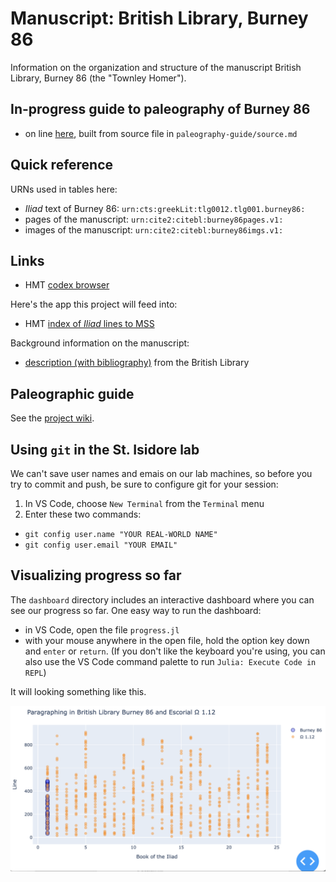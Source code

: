 # Manuscript: British Library, Burney 86

Information on the organization and structure of the manuscript British Library, Burney 86 (the "Townley Homer").


## In-progress guide to paleography of Burney 86

- on line [here](https://github.com/hmteditors/burney86-structure/blob/main/paleography-guide.md), built from source file in `paleography-guide/source.md`



## Quick reference

URNs used in tables here:

- *Iliad* text of Burney 86:  `urn:cts:greekLit:tlg0012.tlg001.burney86:`
- pages of the manuscript: `urn:cite2:citebl:burney86pages.v1:`
- images of the manuscript: `urn:cite2:citebl:burney86imgs.v1:`

## Links

- HMT [codex browser](https://www.homermultitext.org/codex-browser/)

Here's the app this project will feed into:

- HMT [index of *Iliad* lines to MSS](https://www.homermultitext.org/iliad-browser/)


Background information on the manuscript:

- [description (with bibliography)](https://www.bl.uk/manuscripts/FullDisplay.aspx?ref=burney_ms_86) from the British Library

## Paleographic guide

See the [project wiki](https://github.com/hmteditors/burney86-structure/wiki/Paleographic-guide).

## Using `git` in the St. Isidore lab

We can't save user names and emais on our lab machines, so before you try to commit and push, be sure to configure git for your session:

1. In VS Code, choose `New Terminal` from the `Terminal` menu
2. Enter these two commands:

- `git config user.name "YOUR REAL-WORLD NAME"`
- `git config user.email "YOUR EMAIL"`


## Visualizing progress so far

The `dashboard` directory includes an interactive dashboard where you can see our progress so far.  One easy way to run the dashboard:

- in VS Code, open the file `progress.jl`
- with your mouse anywhere in the open file, hold the option key down and `enter` or `return`. (If you don't like the keyboard you're using, you can also use the VS Code command palette to run `Julia: Execute Code in REPL`)

It will looking something like this.

![progress chart](./paras.png)
